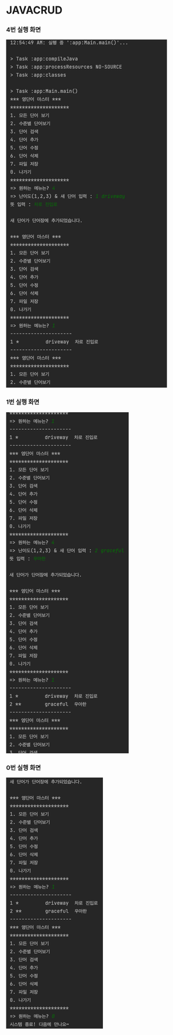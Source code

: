 # JAVACRUD
### 4번 실행 화면
<img src="./screenshot/4.png">

### 1번 실행 화면
<img src="./screenshot/1.png">

### 0번 실행 화면
<img src="./screenshot/0.png">